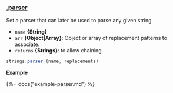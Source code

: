 ### [.parser](#L27)

Set a parser that can later be used to parse any given string.

* `name` **{String}**
* `arr` **{Object|Array}**: Object or array of replacement patterns to associate.
* `returns` **{Strings}**: to allow chaining

```js
strings.parser (name, replacements)
```

**Example**

{%= docs("example-parser.md") %}